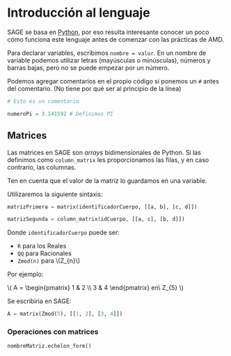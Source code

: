 <!-- TITLE: SAGE -->

# Introducción al lenguaje

SAGE se basa en [Python](https://www.python.org/), por eso resulta interesante conocer un poco cómo funciona este lenguaje antes de comenzar con las prácticas de AMD.

Para declarar variables, escribimos `nombre = valor`. En un nombre de variable podemos utilizar letras (mayúsculas o minúsculas), números y barras bajas, pero no se puede empezar por un número.

Podemos agregar comentarios en el propio código si ponemos un `#` antes del comentario. (No tiene por qué ser al principio de la línea)

```python
# Esto es un comentario

numeroPi = 3.141592 # Definimos PI
```

## Matrices

Las matrices en SAGE son *arrays* bidimensionales de Python. Si las definimos como `column_matrix` les proporcionamos las filas, y en caso contrario, las columnas.

Ten en cuenta que el valor de la matriz lo guardamos en una variable.

Utilizaremos la siguiente sintaxis:

```python
matrizPrimera = matrix(identificadorCuerpo, [[a, b], [c, d]])

matrizSegunda = column_matrix(idCuerpo, [[a, c], [b, d]])
```

Donde `identificadorCuerpo` puede ser:

* `R` para los Reales
* `QQ` para Racionales
* `Zmod(n)` para \\(Z_{n}\\)

Por ejemplo:

\\( A = \begin{pmatrix}
  1 & 2 \\\\
  3 & 4
\end{pmatrix} en\ Z_{5} \\)

Se escribiria en SAGE:

```python
A = matrix(Zmod(5), [[1, 2], [3, 4]])
```

### Operaciones con matrices

```python
nombreMatriz.echelon_form()
```
